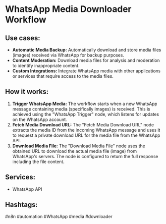 # WhatsApp Media Downloader Workflow

## Use cases:

- **Automatic Media Backup:** Automatically download and store media files (images) received via WhatsApp for backup purposes.
- **Content Moderation:** Download media files for analysis and moderation to identify inappropriate content.
- **Custom Integrations:** Integrate WhatsApp media with other applications or services that require access to the media files.

## How it works:

1.  **Trigger WhatsApp Media:** The workflow starts when a new WhatsApp message containing media (specifically images) is received. This is achieved using the "WhatsApp Trigger" node, which listens for updates on the WhatsApp account.
2.  **Fetch Media Download URL:** The "Fetch Media Download URL" node extracts the media ID from the incoming WhatsApp message and uses it to request a private download URL for the media file from the WhatsApp API.
3.  **Download Media File:** The "Download Media File" node uses the obtained URL to download the actual media file (image) from WhatsApp's servers. The node is configured to return the full response including the file content.

## Services:

-   WhatsApp API

## Hashtags:

#n8n #automation #WhatsApp #media #downloader
